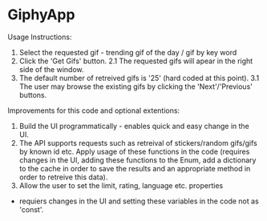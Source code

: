 # GiphyApp
Usage Instructions:
1. Select the requested gif - trending gif of the day / gif by key word
2. Click the 'Get Gifs' button.
2.1 The requested gifs will apear in the right side of the window.
3. The default number of retreived gifs is '25' (hard coded at this point).
3.1 The user may browse the existing gifs by clicking the 'Next'/'Previous' buttons.



Improvements for this code and optional extentions:
1. Build the UI programmatically - enables quick and easy change in the UI.
2. The API supports requests such as retreival of stickers/random gifs/gifs by known id etc.
Apply usage of these functions in the code (requires changes in the UI, adding these functions to the Enum, 
add a dictionary to the cache in order to save the results and an appropriate method in order to retreive this data).
3. Allow the user to set the limit, rating, language etc. properties
 - requiers changes in the UI and setting these variables in the code not as 'const'.
